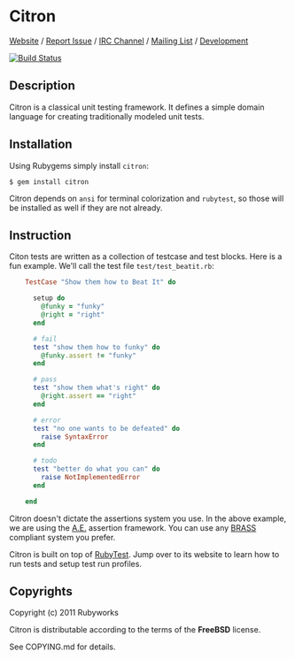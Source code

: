 # Citron

[Website](http://rubyworks.github.com/citron) /
[Report Issue](http://github.com/rubyworks/citron/issues) /
[IRC Channel](irc://chat.us.freenode.net/rubyworks) /
[Mailing List](http://groups.google.com/groups/rubyworks-mailinglist) /
[Development](http://github.com/rubyworks/citron)

[![Build Status](https://secure.travis-ci.org/rubyworks/citron.png)](http://travis-ci.org/rubyworks/citron)


## Description

Citron is a classical unit testing framework. It defines a simple
domain language for creating traditionally modeled unit tests.


## Installation

Using Rubygems simply install `citron`:

    $ gem install citron

Citron depends on `ansi` for terminal colorization and `rubytest`,
so those will be installed as well if they are not already.


## Instruction

Citon tests are written as a collection of testcase and test blocks.
Here is a fun example. We'll call the test file `test/test_beatit.rb`:

```ruby
    TestCase "Show them how to Beat It" do

      setup do
        @funky = "funky"
        @right = "right"
      end

      # fail
      test "show them how to funky" do
        @funky.assert != "funky"
      end

      # pass
      test "show them what's right" do
        @right.assert == "right"
      end

      # error
      test "no one wants to be defeated" do
        raise SyntaxError
      end

      # todo
      test "better do what you can" do
        raise NotImplementedError
      end

    end
```

Citron doesn't dictate the assertions system you use. In the above example, we are using
the [A.E.](http://rubyworks.github.com/ae) assertion framework. You can use any [BRASS](http://rubyworks.github.com)
compliant system you prefer.

Citron is built on top of [RubyTest](http://rubyworks.github.com/rubytest).
Jump over to its website to learn how to run tests and setup test run profiles.


## Copyrights

Copyright (c) 2011 Rubyworks

Citron is distributable according to the terms of the **FreeBSD** license.

See COPYING.md for details.

